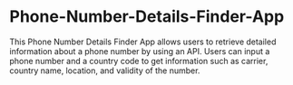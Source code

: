 # Phone-Number-Details-Finder-App
This Phone Number Details Finder App allows users to retrieve detailed information about a phone number by using an API. Users can input a phone number and a country code to get information such as carrier, country name, location, and validity of the number.
